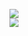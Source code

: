 [![](https://img.shields.io/badge/Made%20With-Github%20Spray-lightgrey.svg?style=for-the-badge&logo=github)](https://github.com/Annihil/github-spray#22227)  
[![](https://i.imgur.com/2DrTn0Z.gif)](https://github.com/Annihil/github-spray)